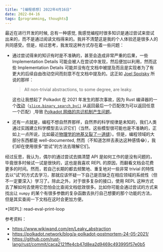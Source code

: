 ```yaml
---
title: "[编程感想] 2022年4月16日"
date: 2022-04-16
tags: [programming, thoughts]
---
```


最近在进行开发的时候, 总有一种感觉, 我感觉编程时很多知识是通过尝试来尝试出来的，而不是通过阅读文档得来的。我并不清楚这是我的个人体验还是很多人的共同感受。但是，经过思考，我发现这种方式存在着一些问题：

- 通过尝试得来的知识有时是不准确的，甚至会造成非常严重的后果，一些 Implementation Details 可能会被人在尝试中发现，然后便加以利用，然而这些 Implementation Details 可能并没有在文档中被提及而且是实现者为了有更大的后续自由改动空间而刻意不在文档中提及的。这正如 [Joel Spolsky](https://www.wikiwand.com/en/Joel_Spolsky) 所说的那样：

  > All non-trivial abstractions, to some degree, are leaky.

  这也让我想起了 Polkadot 在 2021 年发生的那次事故，因为 Rust 编译器的一个[改动](https://github.com/rust-lang/rust/commit/caca2121ffe4cb47d8ea2d9469c493995f57e0b5)（[`slice.binary_search_by()`](https://doc.rust-lang.org/std/primitive.slice.html#method.binary_search_by) 从返回最后一个匹配改为可以返回任意一个匹配）,导致 [Polkadot 网络的共识机制产生问题](https://polkadot.network/blog/a-polkadot-postmortem-24-05-2021/)。

- 还有一点就是，编程不想自然界那样，自然界的科学规律是未知的，我们人类通过实践建立科学模型去认识它们（当然，这些模型很可能也是不准确的，正如上一点所说，比如最近[物理学的地基又裂了一道缝](https://www.sciencealert.com/boson-discovery-contradicts-our-current-understanding-of-the-universe)）。但是，编程领域的大部分东西都是 well-documented, 然而（不知道怎样去表达这种感情:joy:），我们却在使用很多“尝试”的方法去理解它们。

经过反思，我认为，偶尔的通过尝试去搞清楚 API 是如何工作的是没有问题的，毕竟很多时候试一试是很快的，这也是我喜欢 REPL 的原因，而翻看文档会花费更多的时间。然而，若自己长期的都去频繁地、重复地对一些非常 trivial 的特性去以“试”的方式去学习，那就应该怀疑一下自己是否缺乏在相应领域的系统性（但不一定要深入）学习了。除此之外，对于很多复杂的接口，使用 REPL 这种方式去了解如何去使用它恐怕会比查阅文档低效很多。比如你可能会通过尝试的方式来找出让 `numpy` 的某个有很多参数的复杂函数去执行自己想要的那个功能的方法，但是其实查阅一下文档在这时会更加方便。

\*[REPL]: read-eval-print-loop

参考资料：

- https://www.wikiwand.com/en/Leaky_abstraction
- https://polkadot.network/blog/a-polkadot-postmortem-24-05-2021/
- https://github.com/rust-lang/rust/commit/caca2121ffe4cb47d8ea2d9469c493995f57e0b5
